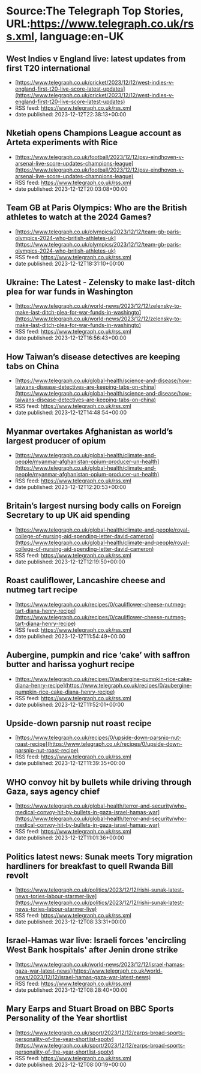 # Source:The Telegraph Top Stories, URL:https://www.telegraph.co.uk/rss.xml, language:en-UK

## West Indies v England live: latest updates from first T20 international
 - [https://www.telegraph.co.uk/cricket/2023/12/12/west-indies-v-england-first-t20-live-score-latest-updates](https://www.telegraph.co.uk/cricket/2023/12/12/west-indies-v-england-first-t20-live-score-latest-updates)
 - RSS feed: https://www.telegraph.co.uk/rss.xml
 - date published: 2023-12-12T22:38:13+00:00



## Nketiah opens Champions League account as Arteta experiments with Rice
 - [https://www.telegraph.co.uk/football/2023/12/12/psv-eindhoven-v-arsenal-live-score-updates-champions-league](https://www.telegraph.co.uk/football/2023/12/12/psv-eindhoven-v-arsenal-live-score-updates-champions-league)
 - RSS feed: https://www.telegraph.co.uk/rss.xml
 - date published: 2023-12-12T20:03:08+00:00



## Team GB at Paris Olympics: Who are the British athletes to watch at the 2024 Games?
 - [https://www.telegraph.co.uk/olympics/2023/12/12/team-gb-paris-olympics-2024-who-british-athletes-uk](https://www.telegraph.co.uk/olympics/2023/12/12/team-gb-paris-olympics-2024-who-british-athletes-uk)
 - RSS feed: https://www.telegraph.co.uk/rss.xml
 - date published: 2023-12-12T18:31:10+00:00



## Ukraine: The Latest - Zelensky to make last-ditch plea for war funds in Washington
 - [https://www.telegraph.co.uk/world-news/2023/12/12/zelensky-to-make-last-ditch-plea-for-war-funds-in-washingto](https://www.telegraph.co.uk/world-news/2023/12/12/zelensky-to-make-last-ditch-plea-for-war-funds-in-washingto)
 - RSS feed: https://www.telegraph.co.uk/rss.xml
 - date published: 2023-12-12T16:56:43+00:00



## How Taiwan’s disease detectives are keeping tabs on China
 - [https://www.telegraph.co.uk/global-health/science-and-disease/how-taiwans-disease-detectives-are-keeping-tabs-on-china](https://www.telegraph.co.uk/global-health/science-and-disease/how-taiwans-disease-detectives-are-keeping-tabs-on-china)
 - RSS feed: https://www.telegraph.co.uk/rss.xml
 - date published: 2023-12-12T14:48:54+00:00



## Myanmar overtakes Afghanistan as world’s largest producer of opium
 - [https://www.telegraph.co.uk/global-health/climate-and-people/myanmar-afghanistan-opium-producer-un-health](https://www.telegraph.co.uk/global-health/climate-and-people/myanmar-afghanistan-opium-producer-un-health)
 - RSS feed: https://www.telegraph.co.uk/rss.xml
 - date published: 2023-12-12T12:20:53+00:00



## Britain’s largest nursing body calls on Foreign Secretary to up UK aid spending
 - [https://www.telegraph.co.uk/global-health/climate-and-people/royal-college-of-nursing-aid-spending-letter-david-cameron](https://www.telegraph.co.uk/global-health/climate-and-people/royal-college-of-nursing-aid-spending-letter-david-cameron)
 - RSS feed: https://www.telegraph.co.uk/rss.xml
 - date published: 2023-12-12T12:19:50+00:00



## Roast cauliflower, Lancashire cheese and nutmeg tart recipe
 - [https://www.telegraph.co.uk/recipes/0/cauliflower-cheese-nutmeg-tart-diana-henry-recipe](https://www.telegraph.co.uk/recipes/0/cauliflower-cheese-nutmeg-tart-diana-henry-recipe)
 - RSS feed: https://www.telegraph.co.uk/rss.xml
 - date published: 2023-12-12T11:54:49+00:00



## Aubergine, pumpkin and rice ‘cake’ with saffron butter and harissa yoghurt recipe
 - [https://www.telegraph.co.uk/recipes/0/aubergine-pumpkin-rice-cake-diana-henry-recipe](https://www.telegraph.co.uk/recipes/0/aubergine-pumpkin-rice-cake-diana-henry-recipe)
 - RSS feed: https://www.telegraph.co.uk/rss.xml
 - date published: 2023-12-12T11:52:01+00:00



## Upside-down parsnip nut roast recipe
 - [https://www.telegraph.co.uk/recipes/0/upside-down-parsnip-nut-roast-recipe](https://www.telegraph.co.uk/recipes/0/upside-down-parsnip-nut-roast-recipe)
 - RSS feed: https://www.telegraph.co.uk/rss.xml
 - date published: 2023-12-12T11:39:35+00:00



## WHO convoy hit by bullets while driving through Gaza, says agency chief
 - [https://www.telegraph.co.uk/global-health/terror-and-security/who-medical-convoy-hit-by-bullets-in-gaza-israel-hamas-war](https://www.telegraph.co.uk/global-health/terror-and-security/who-medical-convoy-hit-by-bullets-in-gaza-israel-hamas-war)
 - RSS feed: https://www.telegraph.co.uk/rss.xml
 - date published: 2023-12-12T11:01:36+00:00



## Politics latest news: Sunak meets Tory migration hardliners for breakfast to quell Rwanda Bill revolt
 - [https://www.telegraph.co.uk/politics/2023/12/12/rishi-sunak-latest-news-tories-labour-starmer-live](https://www.telegraph.co.uk/politics/2023/12/12/rishi-sunak-latest-news-tories-labour-starmer-live)
 - RSS feed: https://www.telegraph.co.uk/rss.xml
 - date published: 2023-12-12T08:33:31+00:00



## Israel-Hamas war live: Israeli forces 'encircling West Bank hospitals' after Jenin drone strike
 - [https://www.telegraph.co.uk/world-news/2023/12/12/israel-hamas-gaza-war-latest-news](https://www.telegraph.co.uk/world-news/2023/12/12/israel-hamas-gaza-war-latest-news)
 - RSS feed: https://www.telegraph.co.uk/rss.xml
 - date published: 2023-12-12T08:28:40+00:00



## Mary Earps and Stuart Broad on BBC Sports Personality of the Year shortlist
 - [https://www.telegraph.co.uk/sport/2023/12/12/earps-broad-sports-personality-of-the-year-shortlist-spoty](https://www.telegraph.co.uk/sport/2023/12/12/earps-broad-sports-personality-of-the-year-shortlist-spoty)
 - RSS feed: https://www.telegraph.co.uk/rss.xml
 - date published: 2023-12-12T08:00:19+00:00



